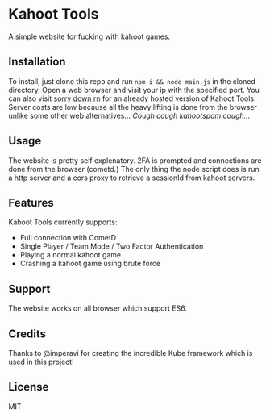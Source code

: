# Kahoot Tools

A simple website for fucking with kahoot games.

## Installation

To install, just clone this repo and run ```npm i && node main.js``` in the cloned directory. 
Open a web browser and visit your ip with the specified port. You can also visit [sorry down rn](http://dviide.xyz) for an already hosted version of Kahoot Tools. Server costs are low because all the heavy lifting is done from the browser unlike some other web alternatives... *Cough* *cough* *kahootspam* *cough...*

## Usage

The website is pretty self explenatory. 2FA is prompted and connections are done from the browser (cometd.) 
The only thing the node script does is run a http server and a cors proxy to retrieve a sessionId from kahoot servers.

## Features

Kahoot Tools currently supports:
- Full connection with CometD 
- Single Player / Team Mode / Two Factor Authentication
- Playing a normal kahoot game
- Crashing a kahoot game using brute force

## Support

The website works on all browser which support ES6.

## Credits

Thanks to @imperavi for creating the incredible Kube framework which is used in this project!

## License

MIT
